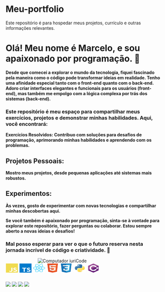 # Meu-portfolio
Este repositório é para hospedar meus projetos, currículo e outras informações relevantes.

<h1>Olá! Meu nome é Marcelo, e sou apaixonado por programação. 🚀</h1>

<strong>Desde que comecei a explorar o mundo da tecnologia, fiquei fascinado pela maneira como o código pode transformar ideias em realidade. Tenho uma afinidade especial tanto com o front-end quanto com o back-end. Adoro criar interfaces elegantes e funcionais para os usuários (front-end), mas também me empolgo com a lógica complexa por trás dos sistemas (back-end).</strong>

<h3>Este repositório é meu espaço para compartilhar meus exercícios, projetos e demonstrar minhas habilidades. Aqui, você encontrará:</h3>

<strong>Exercícios Resolvidos:
Contribuo com soluções para desafios de programação, aprimorando minhas habilidades e aprendendo com os problemas.<br>

<h2>Projetos Pessoais:</h2>
Mostro meus projetos, desde pequenas aplicações até sistemas mais robustos.<br>

<h2>Experimentos:</h2>
Às vezes, gosto de experimentar com novas tecnologias e compartilhar minhas descobertas aqui.<br>

Se você também é apaixonado por programação, sinta-se à vontade para explorar este repositório, fazer perguntas ou colaborar. Estou sempre aberto a novas ideias e desafios!</strong>
<h3>Mal posso esperar para ver o que o futuro reserva nesta jornada incrível de código e criatividade. 🌟</h3>
<img src="https://raw.githubusercontent.com/MicaelliMedeiros/micaellimedeiros/master/image/computer-illustration.png" min-width="400px" max-width="400px" width="400px" align="right" alt="Computador iuriCode">

<div style="display: inline_block"><br>
  <a>
    <img align="center" alt="Rafa-Js" height="30" width="40" src="https://raw.githubusercontent.com/devicons/devicon/master/icons/javascript/javascript-plain.svg">
  <img align="center" alt="Rafa-Ts" height="30" width="40" src="https://raw.githubusercontent.com/devicons/devicon/master/icons/typescript/typescript-plain.svg">
  <img align="center" alt="Rafa-React" height="30" width="40" src="https://raw.githubusercontent.com/devicons/devicon/master/icons/react/react-original.svg">
  <img align="center" alt="Rafa-HTML" height="30" width="40" src="https://raw.githubusercontent.com/devicons/devicon/master/icons/html5/html5-original.svg">
  <img align="center" alt="Rafa-CSS" height="30" width="40" src="https://raw.githubusercontent.com/devicons/devicon/master/icons/css3/css3-original.svg">
  <img align="center" alt="Rafa-Python" height="30" width="40" src="https://raw.githubusercontent.com/devicons/devicon/master/icons/python/python-original.svg">
  <img align="center" alt="Rafa-Csharp" height="30" width="40" src="https://raw.githubusercontent.com/devicons/devicon/master/icons/csharp/csharp-original.svg">
</div>

  ##
 
<div> 
 
  <a href="https://instagram.com/lumarcelo_souza" target="_blank"><img src="https://img.shields.io/badge/-Instagram-%23E4405F?style=for-the-badge&logo=instagram&logoColor=white" target="_blank"></a>
 <a href="https://discord.gg/k24yCc6x" target="_blank"><img src="https://img.shields.io/badge/Discord-7289DA?style=for-the-badge&logo=discord&logoColor=white" target="_blank"></a> 
  <a href = "mailto:devfullmarcelo@gmail.com"><img src="https://img.shields.io/badge/-Gmail-%23333?style=for-the-badge&logo=gmail&logoColor=white" target="_blank"></a>
  <a href="https://www.linkedin.com/in/marcelo-souza-882aab316" target="_blank"><img src="https://img.shields.io/badge/-LinkedIn-%230077B5?style=for-the-badge&logo=linkedin&logoColor=white" target="_blank"></a> 
  
</div>
